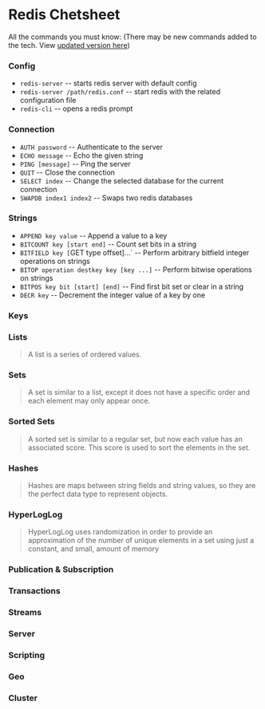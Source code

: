 # Redis Chetsheet

All the commands you must know: (There may be new commands added to the tech. View [updated version here](https://redis.io/commands#))

### Config

- `redis-server` -- starts redis server with default config
- `redis-server /path/redis.conf` -- start redis with the related configuration file
- `redis-cli` -- opens a redis prompt

### Connection

- `AUTH password` -- Authenticate to the server
- `ECHO message` -- Echo the given string 
- `PING [message]` -- Ping the server
- `QUIT` -- Close the connection
- `SELECT index` -- Change the selected database for the current connection
- `SWAPDB index1 index2` -- Swaps two redis databases 

### Strings

- `APPEND key value` -- Append a value to a key
- `BITCOUNT key [start end]` -- Count set bits in a string 
- `BITFIELD key [`GET type offset]...` -- Perform arbitrary bitfield integer operations on strings
- `BITOP operation destkey key [key ...]` -- Perform bitwise operations on strings
- `BITPOS key bit [start] [end]` -- Find first bit set or clear in a string 
- `DECR key` -- Decrement the integer value of a key by one

### Keys

### Lists
> A list is a series of ordered values.

### Sets
> A set is similar to a list, except it does not have a specific order and each element may only appear once.

### Sorted Sets
> A sorted set is similar to a regular set, but now each value has an associated score. This score is used to sort the elements in the set.

### Hashes
> Hashes are maps between string fields and string values, so they are the perfect data type to represent objects.

### HyperLogLog
> HyperLogLog uses randomization in order to provide an approximation of the number of unique elements in a set using just a constant, and small, amount of memory

### Publication & Subscription

### Transactions

### Streams

### Server

### Scripting

### Geo  

### Cluster
